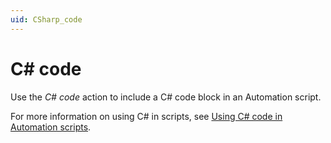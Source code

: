 ```yaml
---
uid: CSharp_code
---
```


# C# code

Use the *C# code* action to include a C# code block in an Automation script.

For more information on using C# in scripts, see [Using C# code in Automation scripts](xref:Using_CSharp_code_in_Automation_scripts).

